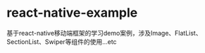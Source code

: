 # react-native-example
基于react-native移动端框架的学习demo案例，涉及Image、FlatList、SectionList、Swiper等组件的使用...etc

